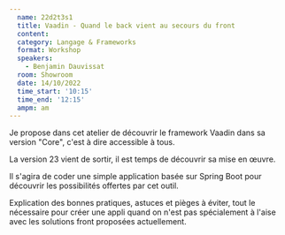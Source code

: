 ```yaml
---
  name: 22d2t3s1
  title: Vaadin - Quand le back vient au secours du front
  content:
  category: Langage & Frameworks
  format: Workshop
  speakers: 
    - Benjamin Dauvissat
  room: Showroom
  date: 14/10/2022
  time_start: '10:15'
  time_end: '12:15'
  ampm: am
---
```

Je propose dans cet atelier de découvrir le framework Vaadin dans sa version "Core", c'est à dire accessible à tous.

La version 23 vient de sortir, il est temps de découvrir sa mise en œuvre.

Il s'agira de coder une simple application basée sur Spring Boot pour découvrir les possibilités offertes par cet outil.

Explication des bonnes pratiques, astuces et pièges à éviter, tout le nécessaire pour créer une appli quand on n'est pas spécialement à l'aise avec les solutions front proposées actuellement.

